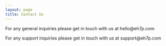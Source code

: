 ```yaml
---
layout: page
title: Contact Us
---
```


<p>For any general inquiries please get in touch with us at hello@eh7p.com</p>
<p>For any support inquiries please get in touch with us at support@eh7p.com</p>
